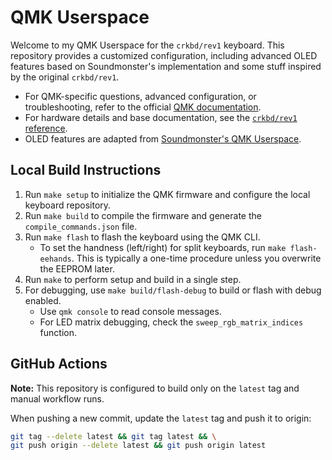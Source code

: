 
# QMK Userspace

Welcome to my QMK Userspace for the `crkbd/rev1` keyboard. This repository provides a customized configuration, including advanced OLED features based on Soundmonster's implementation and some stuff inspired by the original `crkbd/rev1`.

- For QMK-specific questions, advanced configuration, or troubleshooting, refer to the official [QMK documentation](https://docs.qmk.fm/).
- For hardware details and base documentation, see the [`crkbd/rev1` reference](https://github.com/qmk/qmk_firmware/blob/master/keyboards/crkbd/readme.md).
- OLED features are adapted from [Soundmonster's QMK Userspace](https://github.com/soundmonster/qmk_userspace).


## Local Build Instructions

1. Run `make setup` to initialize the QMK firmware and configure the local keyboard repository.
2. Run `make build` to compile the firmware and generate the `compile_commands.json` file.
3. Run `make flash` to flash the keyboard using the QMK CLI.
   - To set the handness (left/right) for split keyboards, run `make flash-eehands`. This is typically a one-time procedure unless you overwrite the EEPROM later.
4. Run `make` to perform setup and build in a single step.
5. For debugging, use `make build/flash-debug` to build or flash with debug enabled.
   - Use `qmk console` to read console messages.
   - For LED matrix debugging, check the `sweep_rgb_matrix_indices` function.


## GitHub Actions

**Note:** This repository is configured to build only on the `latest` tag and manual workflow runs.

When pushing a new commit, update the `latest` tag and push it to origin:

```bash
git tag --delete latest && git tag latest && \
git push origin --delete latest && git push origin latest
```